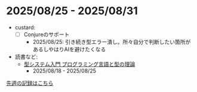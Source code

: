 # 2025/08/25 - 2025/08/31

- custard:
    - [ ] Conjureのサポート
        - 2025/08/25: 引き続き型エラー潰し。所々自分で判断したい箇所があるしやはりAIを避けたくなる
- 読書など:
    - [型システム入門 プログラミング言語と型の理論](https://www.ohmsha.co.jp/book/9784274069116/)
        - 2025/08/18 - 2025/08/25

[先週の記録はこちら](https://github.com/igrep/daily-commits/blob/3c1ba19958bf29315d746680ebbd7aea77825f81/yesterday.md)
